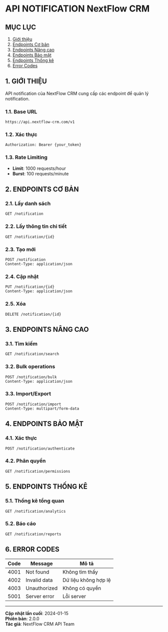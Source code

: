 # API NOTIFICATION NextFlow CRM

## MỤC LỤC

1. [Giới thiệu](#1-giới-thiệu)
2. [Endpoints Cơ bản](#2-endpoints-cơ-bản)
3. [Endpoints Nâng cao](#3-endpoints-nâng-cao)
4. [Endpoints Bảo mật](#4-endpoints-bảo-mật)
5. [Endpoints Thống kê](#5-endpoints-thống-kê)
6. [Error Codes](#6-error-codes)

## 1. GIỚI THIỆU

API notification của NextFlow CRM cung cấp các endpoint để quản lý notification.

### 1.1. Base URL

```
https://api.nextflow-crm.com/v1
```

### 1.2. Xác thực

```http
Authorization: Bearer {your_token}
```

### 1.3. Rate Limiting

- **Limit**: 1000 requests/hour
- **Burst**: 100 requests/minute

## 2. ENDPOINTS CƠ BẢN

### 2.1. Lấy danh sách

```http
GET /notification
```

### 2.2. Lấy thông tin chi tiết

```http
GET /notification/{id}
```

### 2.3. Tạo mới

```http
POST /notification
Content-Type: application/json
```

### 2.4. Cập nhật

```http
PUT /notification/{id}
Content-Type: application/json
```

### 2.5. Xóa

```http
DELETE /notification/{id}
```

## 3. ENDPOINTS NÂNG CAO

### 3.1. Tìm kiếm

```http
GET /notification/search
```

### 3.2. Bulk operations

```http
POST /notification/bulk
Content-Type: application/json
```

### 3.3. Import/Export

```http
POST /notification/import
Content-Type: multipart/form-data
```

## 4. ENDPOINTS BẢO MẬT

### 4.1. Xác thực

```http
POST /notification/authenticate
```

### 4.2. Phân quyền

```http
GET /notification/permissions
```

## 5. ENDPOINTS THỐNG KÊ

### 5.1. Thống kê tổng quan

```http
GET /notification/analytics
```

### 5.2. Báo cáo

```http
GET /notification/reports
```

## 6. ERROR CODES

| Code | Message | Mô tả |
|------|---------|-------|
| 4001 | Not found | Không tìm thấy |
| 4002 | Invalid data | Dữ liệu không hợp lệ |
| 4003 | Unauthorized | Không có quyền |
| 5001 | Server error | Lỗi server |

---

**Cập nhật lần cuối**: 2024-01-15  
**Phiên bản**: 2.0.0  
**Tác giả**: NextFlow CRM API Team
